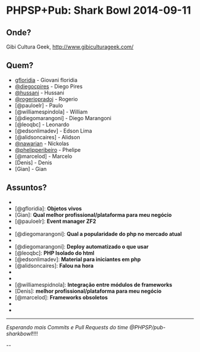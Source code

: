 PHPSP+Pub: Shark Bowl 2014-09-11
================================

Onde?
-----

Gibi Cultura Geek, http://www.gibiculturageek.com/

Quem?
-----

- [gfloridia](https://www.linkedin.com/profile/view?id=4037731&authType=NAME_SEARCH&authToken=4Cjh&trk=nmp_rec_act_profile_photo) - Giovani floridia
- [@diegocpires] - Diego Pires
- [@hussani] - Hussani
- [@rogeriopradoj] - Rogerio
- [@pauloelr] - Paulo
- [@williamespindola] - William 
- [@diegomarangoni] - Diego Marangoni
- [@leoqbc] - Leonardo
- [@edsonlimadev] - Edson Lima
- [@alidsoncaires] - Alidson
- [@nawarian] - Níckolas
- [@phelipperibeiro] - Phelipe
- [@marcelod] - Marcelo
- [Denis] - Denis 
- [Gian] - Gian 

Assuntos?
---------

- [@diegocpires]: **PHP7**
- [@gfloridia]: **Objetos vivos**
- [Gian]: **Qual melhor profissional/plataforma para meu negócio**  
- [@pauloelr]: **Event manager ZF2**
- [@Rodolfo Estima Rodrigues]: **SOLID**
- [@diegomarangoni]: **Qual a popularidade do php no mercado atual**
- [@rogeriopradoj]: **Doker**
- [@diegomarangoni]: **Deploy automatizado o que usar**
- [@leoqbc]: **PHP Isolado do html**
- [@edsonlimadev]: **Material para iniciantes em php**
- [@alidsoncaires]: **Falou na hora**
- [@nawarian]: **MVC**
- [@phelipperibeiro]: **Laravel**
- [@williamespidnola]: **Integração entre módulos de frameworks**
- [Denis]: **melhor profissional/plataforma para meu negócio**
- [@marcelod]: **Frameworks obsoletos**
- [João]: **Plataforma**
- [@hussani]: **API**

---

*Esperando mais Commits e Pull Requests do time @PHPSP/pub-sharkbowl*!!!!



--

